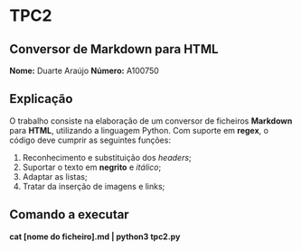 # TPC2

## Conversor de Markdown para HTML

**Nome:** Duarte Araújo
**Número:** A100750

## Explicação

O trabalho consiste na elaboração de um conversor de ficheiros **Markdown** para **HTML**, utilizando a linguagem Python.
Com suporte em **regex**, o código deve cumprir as seguintes funções:

1. Reconhecimento e substituição dos *headers*;
2. Suportar o texto em **negrito** e *itálico*;
3. Adaptar as listas;
4. Tratar da inserção de imagens e links;

## Comando a executar

**cat [nome do ficheiro].md | python3 tpc2.py**



